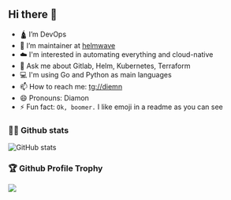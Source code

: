 ## Hi there 👋 

- 🛕 I’m DevOps
- 🌊 I’m maintainer at [helmwave](https://github.com/zhilyaev/helmwave)
- ☁️ I'm interested in automating everything and cloud-native
- 💬 Ask me about Gitlab, Helm, Kubernetes, Terraform 
- 💻 I'm using Go and Python as main languages
- 📫 How to reach me: [tg://diemn](https://t.me/diemn)
- 😄 Pronouns: Diamon
- ⚡ Fun fact: `Ok, boomer.` I like emoji in a readme as you can see


<!-- ![GitHub stats languages](https://github-readme-stats.vercel.app/api/top-langs/?username=zhilyaev&hide_langs_below=1&theme=dark&line_height=27&layout=compact) 
-->

### 👨‍🎤 Github stats
![GitHub stats](https://github-readme-stats.vercel.app/api?username=zhilyaev&show_icons=true&count_private=true&include_all_commits=true&theme=dark&hide_border=true) 

### 🏆 Github Profile Trophy

![](https://github-profile-trophy.vercel.app/?username=zhilyaev&row=1&column=9&theme=darkhub&no-frame=true)
